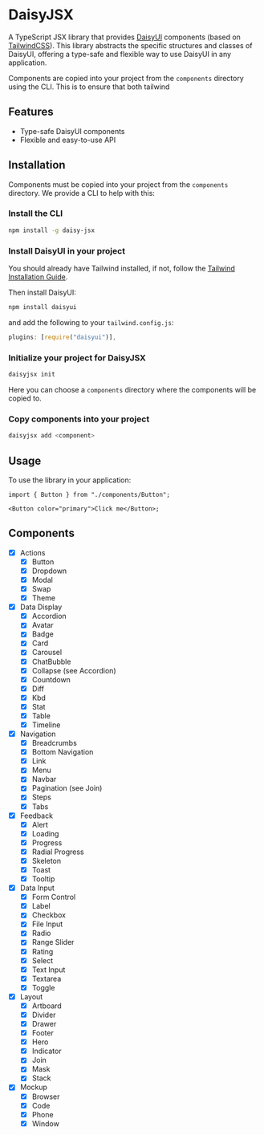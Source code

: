 # DaisyJSX

A TypeScript JSX library that provides [DaisyUI](https://daisyui.com/) components (based on [TailwindCSS](https://tailwindcss.com/)). This library abstracts the specific structures and classes of DaisyUI, offering a type-safe and flexible way to use DaisyUI in any application.

Components are copied into your project from the `components` directory using the CLI.
This is to ensure that both tailwind

## Features

- Type-safe DaisyUI components
- Flexible and easy-to-use API

## Installation

Components must be copied into your project from the `components` directory.
We provide a CLI to help with this:

### Install the CLI

```bash
npm install -g daisy-jsx
```

### Install DaisyUI in your project

You should already have Tailwind installed, if not, follow the [Tailwind Installation Guide](https://tailwindcss.com/docs/installation).

Then install DaisyUI:

```bash
npm install daisyui
```

and add the following to your `tailwind.config.js`:

```js
plugins: [require("daisyui")],
```

### Initialize your project for DaisyJSX

```bash
daisyjsx init
```

Here you can choose a `components` directory where the components will be copied to.

### Copy components into your project

```bash
daisyjsx add <component>
```

## Usage

To use the library in your application:

```tsx
import { Button } from "./components/Button";

<Button color="primary">Click me</Button>;
```

## Components

- [x] Actions
  - [x] Button
  - [x] Dropdown
  - [x] Modal
  - [x] Swap
  - [x] Theme
- [x] Data Display
  - [x] Accordion
  - [x] Avatar
  - [x] Badge
  - [x] Card
  - [x] Carousel
  - [x] ChatBubble
  - [x] Collapse (see Accordion)
  - [x] Countdown
  - [x] Diff
  - [x] Kbd
  - [x] Stat
  - [x] Table
  - [x] Timeline
- [x] Navigation
  - [x] Breadcrumbs
  - [x] Bottom Navigation
  - [x] Link
  - [x] Menu
  - [x] Navbar
  - [x] Pagination (see Join)
  - [x] Steps
  - [x] Tabs
- [x] Feedback
  - [x] Alert
  - [x] Loading
  - [x] Progress
  - [x] Radial Progress
  - [x] Skeleton
  - [x] Toast
  - [x] Tooltip
- [x] Data Input
  - [x] Form Control
  - [x] Label
  - [x] Checkbox
  - [x] File Input
  - [x] Radio
  - [x] Range Slider
  - [x] Rating
  - [x] Select
  - [x] Text Input
  - [x] Textarea
  - [x] Toggle
- [x] Layout
  - [x] Artboard
  - [x] Divider
  - [x] Drawer
  - [x] Footer
  - [x] Hero
  - [x] Indicator
  - [x] Join
  - [x] Mask
  - [x] Stack
- [x] Mockup
  - [x] Browser
  - [x] Code
  - [x] Phone
  - [x] Window
